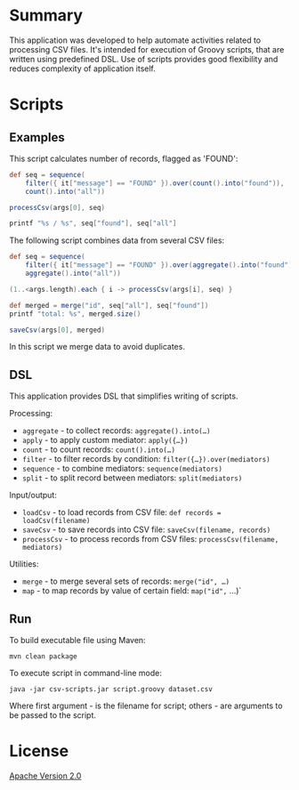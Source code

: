 # Summary

This application was developed to help automate activities related to processing CSV files.
It's intended for execution of Groovy scripts, that are written using predefined DSL.
Use of scripts provides good flexibility and reduces complexity of application itself.

# Scripts

## Examples

This script calculates number of records, flagged as 'FOUND':

```groovy
def seq = sequence(
    filter({ it["message"] == "FOUND" }).over(count().into("found")),
    count().into("all"))

processCsv(args[0], seq)

printf "%s / %s", seq["found"], seq["all"]
```

The following script combines data from several CSV files:

```groovy
def seq = sequence(
    filter({ it["message"] == "FOUND" }).over(aggregate().into("found")),
    aggregate().into("all"))

(1..<args.length).each { i -> processCsv(args[i], seq) }

def merged = merge("id", seq["all"], seq["found"])
printf "total: %s", merged.size()

saveCsv(args[0], merged)
```

In this script we merge data to avoid duplicates.

## DSL

This application provides DSL that simplifies writing of scripts.

Processing:

* `aggregate` - to collect records: `aggregate().into(…)`
* `apply` - to apply custom mediator: `apply({…})`
* `count` - to count records: `count().into(…)`
* `filter` - to filter records by condition: `filter({…}).over(mediators)`
* `sequence` - to combine mediators: `sequence(mediators)`
* `split` - to split record between mediators: `split(mediators)`

Input/output:

* `loadCsv` - to load records from CSV file: `def records = loadCsv(filename)`
* `saveCsv` - to save records into CSV file: `saveCsv(filename, records)`
* `processCsv` - to process records from CSV files: `processCsv(filename, mediators)`

Utilities:

* `merge` - to merge several sets of records: `merge("id", …)`
* `map` - to map records by value of certain field: `map("id",` …)`

## Run

To build executable file using Maven:

```
mvn clean package
```

To execute script in command-line mode:

```
java -jar csv-scripts.jar script.groovy dataset.csv
```

Where first argument - is the filename for script; others - are arguments to be passed to the script.

# License

[Apache Version 2.0](http://www.apache.org/licenses/LICENSE-2.0.html)
